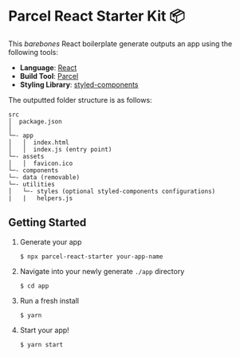 # Parcel React Starter Kit 📦

This _barebones_ React boilerplate generate outputs an app using the following tools:

- **Language**: [React](https://reactjs.org)
- **Build Tool**: [Parcel](https://parceljs.org)
- **Styling Library**: [styled-components](https://www.styled-components.com)

The outputted folder structure is as follows:

```
src
│  package.json
│
└─- app
│   │  index.html
│   │  index.js (entry point)
└─- assets
│   │  favicon.ico
└─- components
└─- data (removable)
└─- utilities
│   └─- styles (optional styled-components configurations)
|   |   helpers.js
```

## Getting Started

1. Generate your app 
    ```shell
    $ npx parcel-react-starter your-app-name
    ```

2. Navigate into your newly generate `./app` directory
    ```shell
    $ cd app
    ```
3. Run a fresh install
    ```shell
    $ yarn
    ```

4. Start your app!
    ```shell
    $ yarn start
    ```